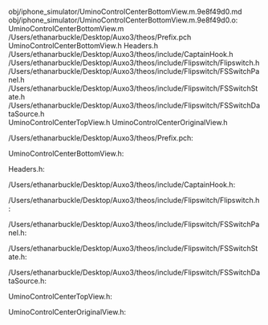 obj/iphone_simulator/UminoControlCenterBottomView.m.9e8f49d0.md obj/iphone_simulator/UminoControlCenterBottomView.m.9e8f49d0.o: \
  UminoControlCenterBottomView.m \
  /Users/ethanarbuckle/Desktop/Auxo3/theos/Prefix.pch \
  UminoControlCenterBottomView.h Headers.h \
  /Users/ethanarbuckle/Desktop/Auxo3/theos/include/CaptainHook.h \
  /Users/ethanarbuckle/Desktop/Auxo3/theos/include/Flipswitch/Flipswitch.h \
  /Users/ethanarbuckle/Desktop/Auxo3/theos/include/Flipswitch/FSSwitchPanel.h \
  /Users/ethanarbuckle/Desktop/Auxo3/theos/include/Flipswitch/FSSwitchState.h \
  /Users/ethanarbuckle/Desktop/Auxo3/theos/include/Flipswitch/FSSwitchDataSource.h \
  UminoControlCenterTopView.h UminoControlCenterOriginalView.h

/Users/ethanarbuckle/Desktop/Auxo3/theos/Prefix.pch:

UminoControlCenterBottomView.h:

Headers.h:

/Users/ethanarbuckle/Desktop/Auxo3/theos/include/CaptainHook.h:

/Users/ethanarbuckle/Desktop/Auxo3/theos/include/Flipswitch/Flipswitch.h:

/Users/ethanarbuckle/Desktop/Auxo3/theos/include/Flipswitch/FSSwitchPanel.h:

/Users/ethanarbuckle/Desktop/Auxo3/theos/include/Flipswitch/FSSwitchState.h:

/Users/ethanarbuckle/Desktop/Auxo3/theos/include/Flipswitch/FSSwitchDataSource.h:

UminoControlCenterTopView.h:

UminoControlCenterOriginalView.h:
